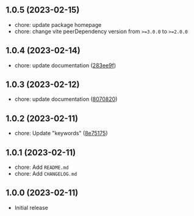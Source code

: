 ## 1.0.5 (2023-02-15)

- chore: update package homepage
- chore: change vite peerDependency version from `>=3.0.0` to `>=2.0.0`


## 1.0.4 (2023-02-14)

* chore: update documentation ([283ee9f](https://github.com/xsjcTony/vite-plugin-inject-html/commit/283ee9f))



## 1.0.3 (2023-02-12)

* chore: update documentation ([8070820](https://github.com/xsjcTony/vite-plugin-inject-html/commit/8070820))



## 1.0.2 (2023-02-11)

* chore: Update "keywords" ([8e75175](https://github.com/xsjcTony/vite-plugin-inject-html/commit/8e75175))



## 1.0.1 (2023-02-11)

- chore: Add `README.md`
- chore: Add `CHANGELOG.md`


## 1.0.0 (2023-02-11)

* Initial release

